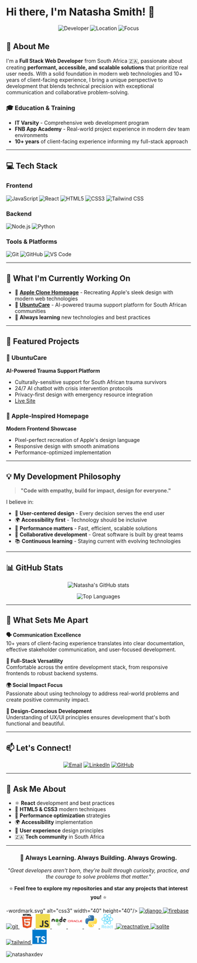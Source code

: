 # Hi there, I'm Natasha Smith! 👋

<div align="center">

![Developer](https://img.shields.io/badge/Full%20Stack-Developer-blueviolet)
![Location](https://img.shields.io/badge/Location-South%20Africa%20🇿🇦-green)
![Focus](https://img.shields.io/badge/Focus-User%20Centered%20Design-orange)

</div>

## 🚀 About Me

I'm a **Full Stack Web Developer** from South Africa 🇿🇦, passionate about creating **performant, accessible, and scalable solutions** that prioritize real user needs. With a solid foundation in modern web technologies and 10+ years of client-facing experience, I bring a unique perspective to development that blends technical precision with exceptional communication and collaborative problem-solving.

### 🎓 Education & Training
- **IT Varsity** - Comprehensive web development program
- **FNB App Academy** - Real-world project experience in modern dev team environments
- **10+ years** of client-facing experience informing my full-stack approach

---

## 💻 Tech Stack

### Frontend
![JavaScript](https://img.shields.io/badge/-JavaScript-F7DF1E?style=flat-square&logo=javascript&logoColor=black)
![React](https://img.shields.io/badge/-React-61DAFB?style=flat-square&logo=react&logoColor=black)
![HTML5](https://img.shields.io/badge/-HTML5-E34F26?style=flat-square&logo=html5&logoColor=white)
![CSS3](https://img.shields.io/badge/-CSS3-1572B6?style=flat-square&logo=css3&logoColor=white)
![Tailwind CSS](https://img.shields.io/badge/-Tailwind_CSS-38B2AC?style=flat-square&logo=tailwind-css&logoColor=white)

### Backend
![Node.js](https://img.shields.io/badge/-Node.js-339933?style=flat-square&logo=node.js&logoColor=white)
![Python](https://img.shields.io/badge/-Python-3776AB?style=flat-square&logo=python&logoColor=white)

### Tools & Platforms
![Git](https://img.shields.io/badge/-Git-F05032?style=flat-square&logo=git&logoColor=white)
![GitHub](https://img.shields.io/badge/-GitHub-181717?style=flat-square&logo=github&logoColor=white)
![VS Code](https://img.shields.io/badge/-VS%20Code-007ACC?style=flat-square&logo=visual-studio-code&logoColor=white)

---

## 🔭 What I'm Currently Working On

- 🍎 **[Apple Clone Homepage](https://github.com/NatashaXDev/apple-inspired-homepage)** - Recreating Apple's sleek design with modern web technologies
- 🤖 **[UbuntuCare](https://natashaxdev.github.io/UbuntuCare/)** - AI-powered trauma support platform for South African communities
- 🌱 **Always learning** new technologies and best practices

---

## 🌟 Featured Projects

### 🤝 UbuntuCare
**AI-Powered Trauma Support Platform**
- Culturally-sensitive support for South African trauma survivors
- 24/7 AI chatbot with crisis intervention protocols
- Privacy-first design with emergency resource integration
- [Live Site](https://natashaxdev.github.io/UbuntuCare/)

### 🍎 Apple-Inspired Homepage
**Modern Frontend Showcase**
- Pixel-perfect recreation of Apple's design language
- Responsive design with smooth animations
- Performance-optimized implementation

---

## 💡 My Development Philosophy

> **"Code with empathy, build for impact, design for everyone."**

I believe in:
- 🎯 **User-centered design** - Every decision serves the end user
- 🌍 **Accessibility first** - Technology should be inclusive
- 🚀 **Performance matters** - Fast, efficient, scalable solutions
- 🤝 **Collaborative development** - Great software is built by great teams
- 📚 **Continuous learning** - Staying current with evolving technologies

---

## 📊 GitHub Stats

<div align="center">

![Natasha's GitHub stats](https://github-readme-stats.vercel.app/api?username=NatashaXDev&show_icons=true&theme=radical&hide_border=true)

![Top Languages](https://github-readme-stats.vercel.app/api/top-langs/?username=NatashaXDev&layout=compact&theme=radical&hide_border=true)

</div>

---

## 🌟 What Sets Me Apart

**🗣️ Communication Excellence**  
10+ years of client-facing experience translates into clear documentation, effective stakeholder communication, and user-focused development.

**🔧 Full-Stack Versatility**  
Comfortable across the entire development stack, from responsive frontends to robust backend systems.

**🌍 Social Impact Focus**  
Passionate about using technology to address real-world problems and create positive community impact.

**🎨 Design-Conscious Development**  
Understanding of UX/UI principles ensures development that's both functional and beautiful.

---

## 📫 Let's Connect!

<div align="center">

[![Email](https://img.shields.io/badge/-contact.natashsmith@gmail.com-D14836?style=for-the-badge&logo=gmail&logoColor=white)](mailto:contact.natashsmith@gmail.com)
[![LinkedIn](https://img.shields.io/badge/-LinkedIn-0A66C2?style=for-the-badge&logo=linkedin&logoColor=white)](https://www.linkedin.com/in/natasha-s-209970375/)
[![GitHub](https://img.shields.io/badge/-GitHub-181717?style=for-the-badge&logo=github&logoColor=white)](https://github.com/NatashaXDev)

</div>

---

## 💬 Ask Me About

- ⚛️ **React** development and best practices
- 🎨 **HTML5 & CSS3** modern techniques
- 🚀 **Performance optimization** strategies
- 🌍 **Accessibility** implementation
- 🤝 **User experience** design principles
- 🇿🇦 **Tech community** in South Africa

---

<div align="center">

### 🚀 Always Learning. Always Building. Always Growing.

*"Great developers aren't born, they're built through curiosity, practice, and the courage to solve problems that matter."*

⭐ **Feel free to explore my repositories and star any projects that interest you!** ⭐

</div>-wordmark.svg" alt="css3" width="40" height="40"/> </a> <a href="https://www.djangoproject.com/" target="_blank" rel="noreferrer"> <img src="https://cdn.worldvectorlogo.com/logos/django.svg" alt="django" width="40" height="40"/> </a> <a href="https://firebase.google.com/" target="_blank" rel="noreferrer"> <img src="https://www.vectorlogo.zone/logos/firebase/firebase-icon.svg" alt="firebase" width="40" height="40"/> </a> <a href="https://git-scm.com/" target="_blank" rel="noreferrer"> <img src="https://www.vectorlogo.zone/logos/git-scm/git-scm-icon.svg" alt="git" width="40" height="40"/> </a> <a href="https://www.w3.org/html/" target="_blank" rel="noreferrer"> <img src="https://raw.githubusercontent.com/devicons/devicon/master/icons/html5/html5-original-wordmark.svg" alt="html5" width="40" height="40"/> </a> <a href="https://developer.mozilla.org/en-US/docs/Web/JavaScript" target="_blank" rel="noreferrer"> <img src="https://raw.githubusercontent.com/devicons/devicon/master/icons/javascript/javascript-original.svg" alt="javascript" width="40" height="40"/> </a> <a href="https://nodejs.org" target="_blank" rel="noreferrer"> <img src="https://raw.githubusercontent.com/devicons/devicon/master/icons/nodejs/nodejs-original-wordmark.svg" alt="nodejs" width="40" height="40"/> </a> <a href="https://www.oracle.com/" target="_blank" rel="noreferrer"> <img src="https://raw.githubusercontent.com/devicons/devicon/master/icons/oracle/oracle-original.svg" alt="oracle" width="40" height="40"/> </a> <a href="https://www.python.org" target="_blank" rel="noreferrer"> <img src="https://raw.githubusercontent.com/devicons/devicon/master/icons/python/python-original.svg" alt="python" width="40" height="40"/> </a> <a href="https://reactjs.org/" target="_blank" rel="noreferrer"> <img src="https://raw.githubusercontent.com/devicons/devicon/master/icons/react/react-original-wordmark.svg" alt="react" width="40" height="40"/> </a> <a href="https://reactnative.dev/" target="_blank" rel="noreferrer"> <img src="https://reactnative.dev/img/header_logo.svg" alt="reactnative" width="40" height="40"/> </a> <a href="https://www.sqlite.org/" target="_blank" rel="noreferrer"> <img src="https://www.vectorlogo.zone/logos/sqlite/sqlite-icon.svg" alt="sqlite" width="40" height="40"/> </a> <a href="https://tailwindcss.com/" target="_blank" rel="noreferrer"> <img src="https://www.vectorlogo.zone/logos/tailwindcss/tailwindcss-icon.svg" alt="tailwind" width="40" height="40"/> </a> <a href="https://www.typescriptlang.org/" target="_blank" rel="noreferrer"> <img src="https://raw.githubusercontent.com/devicons/devicon/master/icons/typescript/typescript-original.svg" alt="typescript" width="40" height="40"/> </a> </p>

<p><img align="center" src="https://github-readme-stats.vercel.app/api/top-langs?username=natashaxdev&show_icons=true&locale=en&layout=compact" alt="natashaxdev" /></p>
